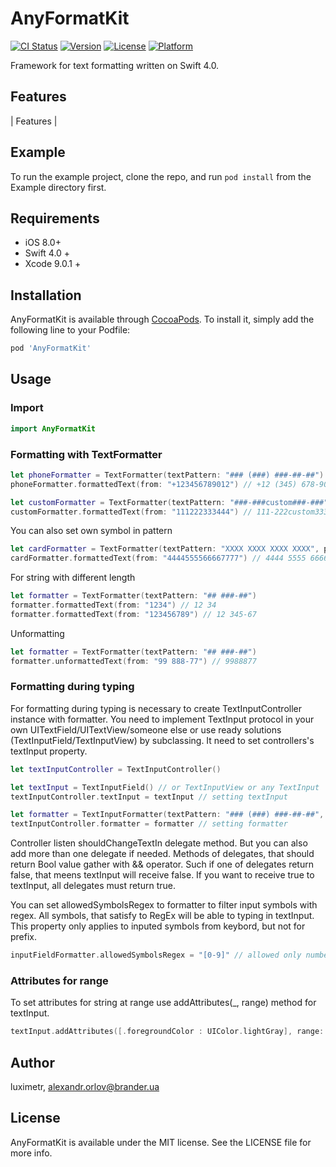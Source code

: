 # AnyFormatKit

[![CI Status](http://img.shields.io/travis/luximetr/AnyFormatKit.svg?style=flat)](https://travis-ci.org/luximetr/AnyFormatKit)
[![Version](https://img.shields.io/cocoapods/v/AnyFormatKit.svg?style=flat)](http://cocoapods.org/pods/AnyFormatKit)
[![License](https://img.shields.io/cocoapods/l/AnyFormatKit.svg?style=flat)](http://cocoapods.org/pods/AnyFormatKit)
[![Platform](https://img.shields.io/cocoapods/p/AnyFormatKit.svg?style=flat)](http://cocoapods.org/pods/AnyFormatKit)

Framework for text formatting written on Swift 4.0.

## Features

| Features |


## Example

To run the example project, clone the repo, and run `pod install` from the Example directory first.

## Requirements

- iOS 8.0+
- Swift 4.0 +
- Xcode 9.0.1 +

## Installation

AnyFormatKit is available through [CocoaPods](http://cocoapods.org). To install
it, simply add the following line to your Podfile:

```ruby
pod 'AnyFormatKit'
```

## Usage

### Import

```swift
import AnyFormatKit
```

### Formatting with TextFormatter

```swift
let phoneFormatter = TextFormatter(textPattern: "### (###) ###-##-##")
phoneFormatter.formattedText(from: "+123456789012") // +12 (345) 678-90-12

let customFormatter = TextFormatter(textPattern: "###-###custom###-###")
customFormatter.formattedText(from: "111222333444") // 111-222custom333-444
```

You can also set own symbol in pattern

```swift
let cardFormatter = TextFormatter(textPattern: "XXXX XXXX XXXX XXXX", patternSymbol: "X")
cardFormatter.formattedText(from: "4444555566667777") // 4444 5555 6666 7777
```

For string with different length

```swift
let formatter = TextFormatter(textPattern: "## ###-##")
formatter.formattedText(from: "1234") // 12 34
formatter.formattedText(from: "123456789") // 12 345-67
```

Unformatting

```swift
let formatter = TextFormatter(textPattern: "## ###-##")
formatter.unformattedText(from: "99 888-77") // 9988877
```
### Formatting during typing

For formatting during typing is necessary to create TextInputController instance with formatter. You need to implement TextInput protocol in your own UITextField/UITextView/someone else or use ready solutions (TextInputField/TextInputView) by subclassing. It need to set controllers's textInput property.
```swift
let textInputController = TextInputController()

let textInput = TextInputField() // or TextInputView or any TextInput
textInputController.textInput = textInput // setting textInput

let formatter = TextInputFormatter(textPattern: "### (###) ###-##-##", prefix: "+12")
textInputController.formatter = formatter // setting formatter
```
Controller listen shouldChangeTextIn delegate method. But you can also add more than one delegate if needed. Methods of delegates, that should return Bool value gather with && operator. Such if one of delegates return false, that meens textInput will receive false. If you want to receive true to textInput, all delegates must return true.

You can set allowedSymbolsRegex to formatter to filter input symbols with regex. All symbols, that satisfy to RegEx will be able to typing in textInput.
This property only applies to inputed symbols from keybord, but not for prefix.

```swift
inputFieldFormatter.allowedSymbolsRegex = "[0-9]" // allowed only numbers
```

### Attributes for range

To set attributes for string at range use addAttributes(_, range) method for textInput.
```swift
textInput.addAttributes([.foregroundColor : UIColor.lightGray], range: NSRange(location: 0, length: 3))
```

## Author

luximetr, alexandr.orlov@brander.ua

## License

AnyFormatKit is available under the MIT license. See the LICENSE file for more info.
